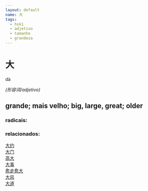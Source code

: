 ```yaml
--- 
layout: default
name: 大 
tags: 
  - hsk1
  - adjetivo
  - tamanho
  - grandeza
--- 
```

# 大 
dà  
 
*(形容词/adjetivo)*  
## grande; mais velho; big, large, great; older 
### radicais: 
### relacionados: 
[大约](/zhengshidu/hsk3/大约)  
[大门](/zhengshidu/hsk2/大门)  
[高大](/zhengshidu/hsk5/高大)  
[大事](/zhengshidu/hsk5/大事)  
[愈走愈大](/zhengshidu/outras/愈走愈大)  
[大风](/zhengshidu/outras/大风)  
[大道](/zhengshidu/hsk6/大道)  
